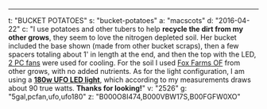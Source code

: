 ---
t: "BUCKET POTATOES"
s: "bucket-potatoes"
a: "macscots"
d: "2016-04-22"
c: "I use potatoes and other tubers to help <strong>recycle the dirt from my other grows</strong>, they seem to love the nitrogen depleted soil. Her bucket included the base shown (made from other bucket scraps), then a few spacers totaling about 1' in length at the end, and then the top with the LED, <a href='http://www.amazon.com/gp/product/B002R9RBO0/ref=as_li_tl?ie=UTF8&camp=1789&creative=390957&creativeASIN=B002R9RBO0&linkCode=as2&tag=spacbuck-20&linkId=7A2LO6CV2AZYV5CP'>2 PC fans</a> were used for cooling. For the soil I used <a href='http://amzn.to/2nofkKX'>Fox Farms OF</a> from other grows, with no added nutrients. As for the light configuration, I am using a <a href='http://amzn.to/1Yfg5hw'><strong>180w UFO LED light</strong></a>, which according to my measurements draws about 90 true watts. <strong>Thanks for looking!</strong>"
v: "2526"
g: "5gal,pcfan,ufo,ufo180"
z: "B000O8I474,B000VBW17S,B00FGFW0XO"
